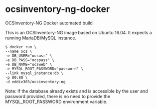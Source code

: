 # ocsinventory-ng-docker
OCSInventory-NG Docker automated build

This is an OCSInventory-NG image based on Ubuntu 16.04. It expects a running MariaDB/MySQL instance.

```console
$ docker run \
--name ocs \
-e DB_USER="ocsusr" \
-e DB_PASS="ocspass" \
-e DB_NAME="ocsweb" \
-e MYSQL_ROOT_PASSWORD="password" \
--link mysql_instance:db \
-p 80:80 \
-d eddie303/ocsinventory-ng
```
Note: If the database already exists and is accessible by the user and password provided, there is no need to provide the MYSQL_ROOT_PASSWORD environment variable.
